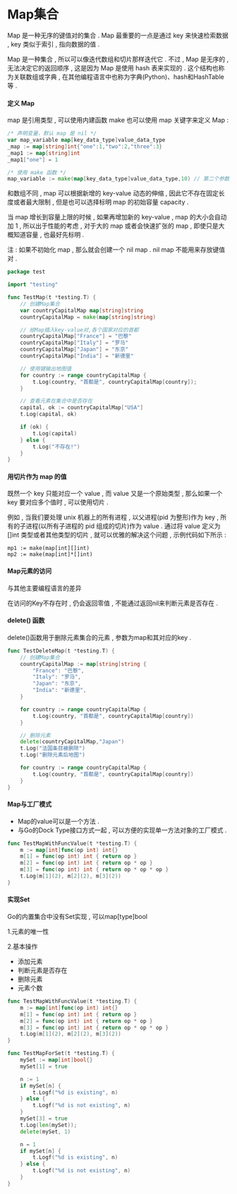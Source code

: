 # Map集合

Map 是一种无序的键值对的集合 . Map 最重要的一点是通过 key 来快速检索数据 , key 类似于索引 , 指向数据的值 .

Map 是一种集合 , 所以可以像迭代数组和切片那样迭代它 . 不过 , Map 是无序的 , 无法决定它的返回顺序 , 这是因为 Map 是使用 hash 表来实现的 . 这个结构也称为关联数组或字典 , 在其他编程语言中也称为字典\(Python\)、hash和HashTable等 .

#### 定义 Map

map 是引用类型 , 可以使用内建函数 make 也可以使用 map 关键字来定义 Map :

```go
/* 声明变量，默认 map 是 nil */
var map_variable map[key_data_type]value_data_type
_map := map[string]int{"one":1,"two":2,"three":3}
_map1 := map[string]int
_map1["one"] = 1

/* 使用 make 函数 */
map_variable := make(map[key_data_type]value_data_type,10) // 第二个参数Initial Capacity
```

和数组不同 , map 可以根据新增的 key-value 动态的伸缩 , 因此它不存在固定长度或者最大限制 , 但是也可以选择标明 map 的初始容量 capacity .

当 map 增长到容量上限的时候 , 如果再增加新的 key-value , map 的大小会自动加 1 , 所以出于性能的考虑 , 对于大的 map 或者会快速扩张的 map , 即使只是大概知道容量 , 也最好先标明 .

注 : 如果不初始化 map , 那么就会创建一个 nil map . nil map 不能用来存放键值对 .

```go
package test

import "testing"

func TestMap(t *testing.T) {
    // 创建Map集合
    var countryCapitalMap map[string]string
    countryCapitalMap = make(map[string]string)

    // 给Map插入key-value对,各个国家对应的首都
    countryCapitalMap["France"] = "巴黎"
    countryCapitalMap["Italy"] = "罗马"
    countryCapitalMap["Japan"] = "东京"
    countryCapitalMap["India"] = "新德里"

    // 使用键输出地图值
    for country := range countryCapitalMap {
        t.Log(country, "首都是", countryCapitalMap[country]);
    }

    // 查看元素在集合中是否存在
    capital, ok := countryCapitalMap["USA"]
    t.Log(capital, ok)

    if (ok) {
        t.Log(capital)
    } else {
        t.Log("不存在!")
    }
}
```

#### 用切片作为 map 的值

既然一个 key 只能对应一个 value , 而 value 又是一个原始类型 , 那么如果一个 key 要对应多个值时 , 可以使用切片 . 

例如 , 当我们要处理 unix 机器上的所有进程 , 以父进程\(pid 为整形\)作为 key , 所有的子进程\(以所有子进程的 pid 组成的切片\)作为 value . 通过将 value 定义为 \[\]int 类型或者其他类型的切片 , 就可以优雅的解决这个问题 , 示例代码如下所示 : 

```
mp1 := make(map[int][]int)
mp2 := make(map[int]*[]int)
```

#### **Map元素的访问**

与其他主要编程语言的差异

在访问的Key不存在时 , 仍会返回零值 , 不能通过返回nil来判断元素是否存在 .

#### **delete\(\) 函数**

delete\(\)函数用于删除元素集合的元素 , 参数为map和其对应的key .

```go
func TestDeleteMap(t *testing.T) {
    // 创建Map集合
    countryCapitalMap := map[string]string {
        "France": "巴黎",
        "Italy": "罗马",
        "Japan": "东京",
        "India": "新德里",
    }

    for country := range countryCapitalMap {
        t.Log(country, "首都是", countryCapitalMap[country])
    }

    // 删除元素
    delete(countryCapitalMap,"Japan")
    t.Log("法国条目被删除")
    t.Log("删除元素后地图")

    for country := range countryCapitalMap {
        t.Log(country, "首都是", countryCapitalMap[country])
    }
}
```

#### Map与工厂模式

* Map的value可以是一个方法 . 
* 与Go的Dock Type接口方式一起 , 可以方便的实现单一方法对象的工厂模式 . 

```go
func TestMapWithFuncValue(t *testing.T) {
    m := map[int]func(op int) int{}
    m[1] = func(op int) int { return op }
    m[2] = func(op int) int { return op * op }
    m[3] = func(op int) int { return op * op * op }
    t.Log(m[1](2), m[2](2), m[3](2))
}
```

#### 实现Set

Go的内置集合中没有Set实现 , 可以map\[type\]bool

1.元素的唯一性

2.基本操作

* 添加元素
* 判断元素是否存在
* 删除元素
* 元素个数

```go
func TestMapWithFuncValue(t *testing.T) {
    m := map[int]func(op int) int{}
    m[1] = func(op int) int { return op }
    m[2] = func(op int) int { return op * op }
    m[3] = func(op int) int { return op * op * op }
    t.Log(m[1](2), m[2](2), m[3](2))
}

func TestMapForSet(t *testing.T) {
    mySet := map[int]bool{}
    mySet[1] = true

    n := 1
    if mySet[n] {
        t.Logf("%d is existing", n)
    } else {
        t.Logf("%d is not existing", n)
    }
    mySet[3] = true
    t.Log(len(mySet));
    delete(mySet, 1)

    n = 1
    if mySet[n] {
        t.Logf("%d is existing", n)
    } else {
        t.Logf("%d is not existing", n)
    }
}
```



